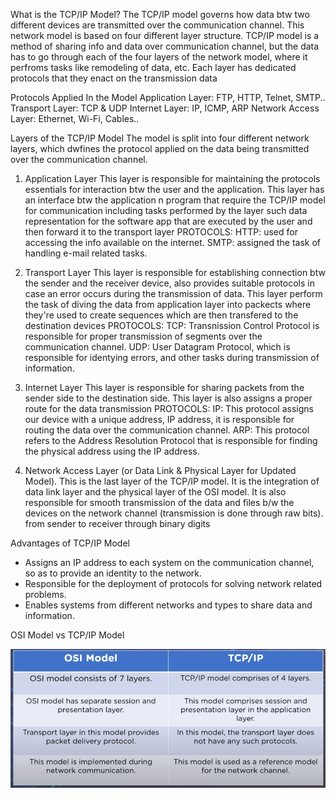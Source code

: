 What is the TCP/IP Model?
The TCP/IP model governs how data btw two different devices are transmitted over the communication channel. This network model is based on four different layer structure.
TCP/IP model is a method of sharing info and data over communication channel, but the data has to go through each of the four layers of the network model, where it perfroms tasks like remodeling of data, etc.
Each layer has dedicated protocols that they enact on the transmission data


Protocols Applied In the Model
Application Layer: FTP, HTTP, Telnet, SMTP..
Transport Layer: TCP & UDP
Internet Layer: IP, ICMP, ARP
Network Access Layer: Ethernet, Wi-Fi, Cables..


Layers of the TCP/IP Model
The model is split into four different network layers, which dwfines the protocol applied on the data being transmitted over the communication channel.
1. Application Layer
   This layer is responsible for maintaining the protocols essentials for interaction btw the user and the application.
   This layer has an interface btw the application n program that require the TCP/IP model for communication including tasks performed by the layer such data representation for the software app that are executed by the user and then forward it to the transport layer
   PROTOCOLS:
   HTTP: used for accessing the info available on the internet.
   SMTP: assigned the task of handling e-mail related tasks.

2. Transport Layer
   This layer is responsible for establishing connection btw the sender and the receiver device, also provides suitable protocols in case an error occurs during the transmission of data.
   This layer perform the task of diving the data from application layer into packects where they're used to create sequences which are then transfered to the destination devices
   PROTOCOLS:
   TCP: Transnission Control Protocol is responsible for proper transmission of segments over the communication channel.
   UDP: User Datagram Protocol, which is responsible for identying errors, and other tasks during transmission of information.

3. Internet Layer
   This layer is responsible for sharing packets from the sender side to the destination side. This layer is also assigns a proper route for the data transmission
   PROTOCOLS:
   IP: This protocol assigns our device with a unique address, IP address, it is responsible for routing the data over the communication channel.
   ARP: This protocol refers to the Address Resolution Protocol that is responsible for finding the physical address using the IP address.

4. Network Access Layer (or Data Link & Physical Layer for Updated Model).
   This is the last layer of the TCP/IP model.
   It is the integration of data link layer and the physical layer of the OSI model.
   It is also responsible for smooth transmission of the data and files b/w the devices on the network channel (transmission is done through raw bits). from sender to receiver through binary digits


Advantages of TCP/IP Model
* Assigns an IP address to each system on the communication channel, so as to provide an identity to the network.
* Responsible for the deployment of protocols for solving network related problems.
* Enables systems from different networks and types to share data and information.


OSI Model vs TCP/IP Model

![alt text](../images/Screenshot%202023-04-24%20044202.png)